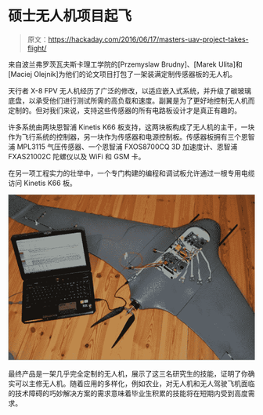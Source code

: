 # 硕士无人机项目起飞

> 原文：<https://hackaday.com/2016/06/17/masters-uav-project-takes-flight/>

来自波兰弗罗茨瓦夫斯卡理工学院的[Przemyslaw Brudny]、[Marek Ulita]和[Maciej Olejnik]为他们的论文项目打包了一架装满定制传感器板的无人机。

天行者 X-8 FPV 无人机经历了广泛的修改，以适应嵌入式系统，并升级了碳玻璃底盘，以承受他们进行测试所需的高负载和速度。副翼是为了更好地控制无人机而定制的。但对我们来说，支持这些传感器的所有电路板设计才是真正有趣的。

许多系统由两块恩智浦 Kinetis K66 板支持，这两块板构成了无人机的主干，一块作为飞行系统的控制器，另一块作为传感器和电源控制板。传感器板拥有三个恩智浦 MPL3115 气压传感器、一个恩智浦 FXOS8700CQ 3D 加速度计、恩智浦 FXAS21002C 陀螺仪以及 WiFi 和 GSM 卡。

在另一项工程实力的壮举中，一个专门构建的编程和调试板允许通过一根专用电缆访问 Kinetis K66 板。

[![Complete model with electronics, batteries, motors and sensor carbon tubes](img/3d904ecb5e1f781700c43d599754ad14.png)](https://hackaday.com/wp-content/uploads/2016/06/prograrmming-the-firmware.png)

最终产品是一架几乎完全定制的无人机，展示了这三名研究生的技能，证明了你确实可以主修无人机。随着应用的多样化，例如农业，对无人机和无人驾驶飞机面临的技术障碍的巧妙解决方案的需求意味着毕业生积累的技能将在短期内受到高度需求。